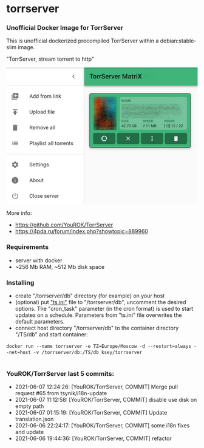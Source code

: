 # torrserver
### Unofficial Docker Image for TorrServer

This is unofficial dockerized precompiled TorrServer within a debian:stable-slim image.

"TorrServer, stream torrent to http"

![TorrServer](https://raw.githubusercontent.com/MrKsey/torrserver/master/ts.jpg)

More info:
- https://github.com/YouROK/TorrServer
- https://4pda.ru/forum/index.php?showtopic=889960

### Requirements

* server with docker
* ~256 Mb RAM, ~512 Mb disk space 

### Installing

- сreate "/torrserver/db" directory (for example) on your host
- (optional) put ["ts.ini"](https://raw.githubusercontent.com/MrKsey/torrserver/master/ts.ini) file to "/torrserver/db", uncomment the desired options. The "cron_task" parameter (in the cron format) is used to start updates on a schedule. Parameters from "ts.ini" file overwrites the default parameters.
- connect host directory "/torrserver/db" to the container directory "/TS/db" and start container:
```
docker run --name torrserver -e TZ=Europe/Moscow -d --restart=always --net=host -v /torrserver/db:/TS/db ksey/torrserver
```


































# #
### YouROK/TorrServer last 5 commits:
* 2021-06-07 12:24:26: [YouROK/TorrServer, COMMIT] Merge pull request #65 from tsynik/i18n-update
* 2021-06-07 11:12:58: [YouROK/TorrServer, COMMIT] disable use disk on empty path
* 2021-06-07 01:15:19: [YouROK/TorrServer, COMMIT] Update translation.json
* 2021-06-06 22:24:17: [YouROK/TorrServer, COMMIT] some i18n fixes and update
* 2021-06-06 19:44:36: [YouROK/TorrServer, COMMIT] refactor
